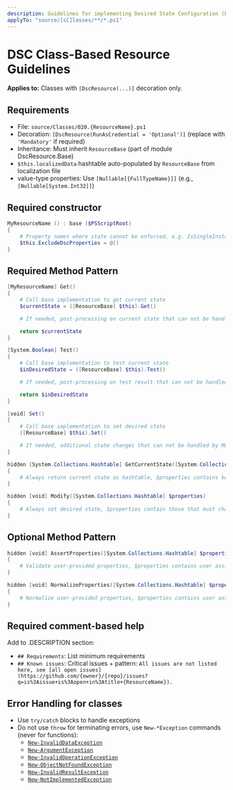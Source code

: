 ```yaml
---
description: Guidelines for implementing Desired State Configuration (DSC) class-based resources.
applyTo: "source/[cC]lasses/**/*.ps1"
---
```


# DSC Class-Based Resource Guidelines

**Applies to:** Classes with `[DscResource(...)]` decoration only.

## Requirements
- File: `source/Classes/020.{ResourceName}.ps1`
- Decoration: `[DscResource(RunAsCredential = 'Optional')]` (replace with `'Mandatory'` if required)
- Inheritance: Must inherit `ResourceBase` (part of module DscResource.Base)
- `$this.localizedData` hashtable auto-populated by `ResourceBase` from localization file
- value-type properties: Use `[Nullable[{FullTypeName}]]` (e.g., `[Nullable[System.Int32]]`)

## Required constructor

```powershell
MyResourceName () : base ($PSScriptRoot)
{
    # Property names where state cannot be enforced, e.g. IsSingleInstance, Force
    $this.ExcludeDscProperties = @()
}
```

## Required Method Pattern

```powershell
[MyResourceName] Get()
{
    # Call base implementation to get current state
    $currentState = ([ResourceBase] $this).Get()

    # If needed, post-processing on current state that can not be handled by GetCurrentState()

    return $currentState
}

[System.Boolean] Test()
{
    # Call base implementation to test current state
    $inDesiredState = ([ResourceBase] $this).Test()

    # If needed, post-processing on test result that can not be handled by base Test()

    return $inDesiredState
}

[void] Set()
{
    # Call base implementation to set desired state
    ([ResourceBase] $this).Set()

    # If needed, additional state changes that can not be handled by Modify()
}

hidden [System.Collections.Hashtable] GetCurrentState([System.Collections.Hashtable] $properties)
{
    # Always return current state as hashtable, $properties contains key properties
}

hidden [void] Modify([System.Collections.Hashtable] $properties)
{
    # Always set desired state, $properties contain those that must change state
}
```

## Optional Method Pattern

```powershell
hidden [void] AssertProperties([System.Collections.Hashtable] $properties)
{
    # Validate user-provided properties, $properties contains user assigned values
}

hidden [void] NormalizeProperties([System.Collections.Hashtable] $properties)
{
    # Normalize user-provided properties, $properties contains user assigned values
}
```

## Required comment-based help

Add to .DESCRIPTION section:
- `## Requirements`: List minimum requirements
- `## Known issues`: Critical issues + pattern: `All issues are not listed here, see [all open issues](https://github.com/{owner}/{repo}/issues?q=is%3Aissue+is%3Aopen+in%3Atitle+{ResourceName}).`

## Error Handling for classes
- Use `try/catch` blocks to handle exceptions
- Do not use `throw` for terminating errors, use `New-*Exception` commands (never for functions):
  - [`New‑InvalidDataException`](https://github.com/dsccommunity/DscResource.Common/wiki/New%E2%80%91InvalidDataException)
  - [`New-ArgumentException`](https://github.com/dsccommunity/DscResource.Common/wiki/New%E2%80%91ArgumentException)
  - [`New-InvalidOperationException`](https://github.com/dsccommunity/DscResource.Common/wiki/New%E2%80%91InvalidOperationException)
  - [`New-ObjectNotFoundException`](https://github.com/dsccommunity/DscResource.Common/wiki/New%E2%80%91ObjectNotFoundException)
  - [`New-InvalidResultException`](https://github.com/dsccommunity/DscResource.Common/wiki/New%E2%80%91InvalidResultException)
  - [`New-NotImplementedException`](https://github.com/dsccommunity/DscResource.Common/wiki/New%E2%80%91NotImplementedException)

